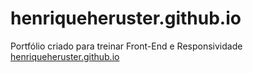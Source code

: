 # henriqueheruster.github.io
Portfólio criado para treinar Front-End e Responsividade
<a href="https://henriqueheruster.github.io/">henriqueheruster.github.io</a>
